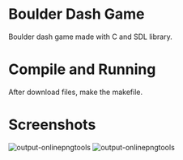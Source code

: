 # Boulder Dash Game
Boulder dash game made with C and SDL library.

# Compile and Running
After download files, make the makefile.

# Screenshots
![output-onlinepngtools](https://user-images.githubusercontent.com/62207089/109538366-a843de00-7ac8-11eb-8d3c-9dfc491ad63b.png)       ![output-onlinepngtools](https://user-images.githubusercontent.com/62207089/109538477-cf021480-7ac8-11eb-82ca-fd98956a5996.png)



